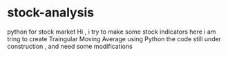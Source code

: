 # stock-analysis
python for stock market
Hi , i try to make some stock indicators
here i am tring to create Traingular Moving Average using Python
the code still under construction , and need some modifications
